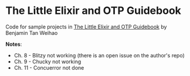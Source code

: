 # The Little Elixir and OTP Guidebook

Code for sample projects in [The Little Elixir and OTP Guidebook](https://www.amazon.com/Little-Elixir-OTP-Guidebook/dp/1633430111/ref=sr_1_1?ie=UTF8&qid=1482725574&sr=8-1&keywords=the+little+elixir+%26+otp+guidebook) by Benjamin Tan Weihao

__Notes__:
* Ch. 8 - Blitzy not working (there is an open issue on the author's repo)
* Ch. 9 - Chucky not working
* Ch. 11 - Concuerror not done
